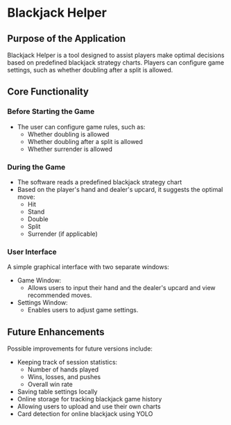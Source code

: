 # Blackjack Helper

## Purpose of the Application

Blackjack Helper is a tool designed to assist players make optimal decisions based on predefined blackjack strategy charts. Players can configure game settings, such as whether doubling after a split is allowed.

## Core Functionality

### Before Starting the Game

- The user can configure game rules, such as:
  - Whether doubling is allowed
  - Whether doubling after a split is allowed
  - Whether surrender is allowed

### During the Game

- The software reads a predefined blackjack strategy chart
- Based on the player's hand and dealer's upcard, it suggests the optimal move:
  - Hit
  - Stand
  - Double
  - Split
  - Surrender (if applicable)

### User Interface

A simple graphical interface with two separate windows:

- Game Window:
  - Allows users to input their hand and the dealer's upcard and view recommended moves.
- Settings Window:
  - Enables users to adjust game settings.

## Future Enhancements

Possible improvements for future versions include:

- Keeping track of session statistics:
  - Number of hands played
  - Wins, losses, and pushes
  - Overall win rate
- Saving table settings locally
- Online storage for tracking blackjack game history
- Allowing users to upload and use their own charts
- Card detection for online blackjack using YOLO
